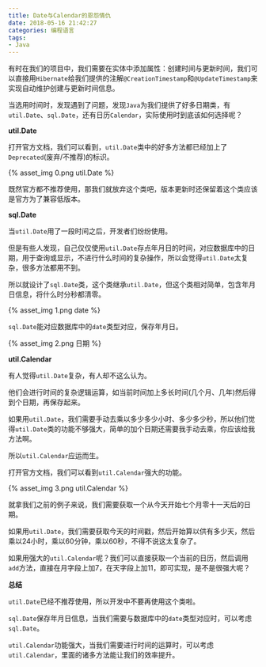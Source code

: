 ```yaml
---
title: Date与Calendar的恩怨情仇
date: 2018-05-16 21:42:27
categories: 编程语言
tags:
- Java
---
```


有时在我们的项目中，我们需要在实体中添加属性：创建时间与更新时间，我们可以直接用`Hibernate`给我们提供的注解`@CreationTimestamp`和`@UpdateTimestamp`来实现自动维护创建与更新时间信息。

当选用时间时，发现遇到了问题，发现`Java`为我们提供了好多日期类，有`util.Date`、`sql.Date`，还有日历`Calendar`，实际使用时到底该如何选择呢？

<!-- more -->

**util.Date**

打开官方文档，我们可以看到，`util.Date`类中的好多方法都已经加上了`Deprecated`(废弃/不推荐)的标识。

{% asset_img 0.png util.Date %}

既然官方都不推荐使用，那我们就放弃这个类吧，版本更新时还保留着这个类应该是官方为了兼容低版本。

**sql.Date**

当`util.Date`用了一段时间之后，开发者们纷纷使用。

但是有些人发现，自己仅仅使用`util.Date`存点年月日的时间，对应数据库中的日期，用于查询或显示，不进行什么时间的复杂操作，所以会觉得`util.Date`太复杂，很多方法都用不到。

所以就设计了`sql.Date`类，这个类继承`util.Date`，但这个类相对简单，包含年月日信息，将什么时分秒都清零。

{% asset_img 1.png date %}

`sql.Date`能对应数据库中的`date`类型对应，保存年月日。

{% asset_img 2.png 日期 %}

**util.Calendar**

有人觉得`util.Date`复杂，有人却不这么认为。

他们会进行时间的复杂逻辑运算，如当前时间加上多长时间(几个月、几年)然后得到个日期，再保存起来。

如果用`util.Date`，我们需要手动去乘以多少多少小时、多少多少秒，所以他们觉得`util.Date`类的功能不够强大，简单的加个日期还需要我手动去乘，你应该给我方法啊。

所以`util.Calendar`应运而生。

打开官方文档，我们可以看到`util.Calendar`强大的功能。

{% asset_img 3.png util.Calendar %}

就拿我们之前的例子来说，我们需要获取一个从今天开始七个月零十一天后的日期。

如果用`util.Date`，我们需要获取今天的时间戳，然后开始算以供有多少天，然后乘以24小时，乘以60分钟，乘以60秒，不得不说这太复杂了。

如果用强大的`util.Calendar`呢？我们可以直接获取一个当前的日历，然后调用`add`方法，直接在月字段上加7，在天字段上加11，即可实现，是不是很强大呢？

**总结**

`util.Date`已经不推荐使用，所以开发中不要再使用这个类啦。

`sql.Date`保存年月日信息，当我们需要与数据库中的`date`类型对应时，可以考虑`sql.Date`。

`util.Calendar`功能强大，当我们需要进行时间的运算时，可以考虑`util.Calendar`，里面的诸多方法能让我们的效率提升。
